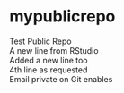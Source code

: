 # mypublicrepo
Test Public Repo\
A new line from RStudio\
Added a new line too\
4th line as requested\
Email private on Git enables
